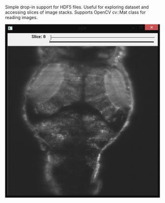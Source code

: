 

Simple drop-in support for HDF5 files.
Useful for exploring dataset and accessing slices of image stacks.
Supports OpenCV cv::Mat class for reading images.

<img src="https://github.com/m4dguy/SimpleHDF/blob/master/screenshot.png">
